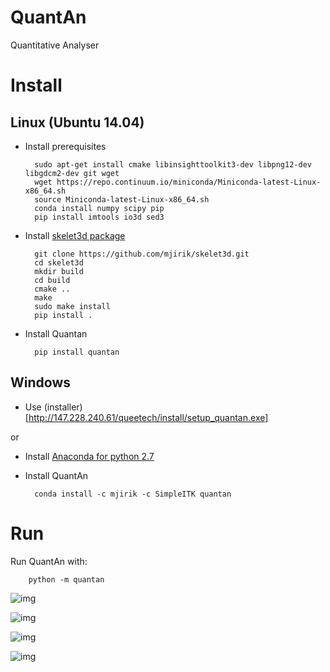 # QuantAn
Quantitative Analyser

# Install

## Linux (Ubuntu 14.04)

* Install prerequisites

        sudo apt-get install cmake libinsighttoolkit3-dev libpng12-dev libgdcm2-dev git wget
        wget https://repo.continuum.io/miniconda/Miniconda-latest-Linux-x86_64.sh
        source Miniconda-latest-Linux-x86_64.sh
        conda install numpy scipy pip 
        pip install imtools io3d sed3
        
* Install [skelet3d package](https://github.com/mjirik/skelet3d)

        git clone https://github.com/mjirik/skelet3d.git
        cd skelet3d
        mkdir build
        cd build 
        cmake ..
        make 
        sudo make install
        pip install .

* Install Quantan

        pip install quantan

    
## Windows 
 
* Use (installer)[http://147.228.240.61/queetech/install/setup_quantan.exe] 

or

* Install [Anaconda for python 2.7](https://www.continuum.io/downloads) 
* Install QuantAn

        conda install -c mjirik -c SimpleITK quantan
        

        

# Run 

Run QuantAn with:

        python -m quantan

![img](http://147.228.240.61/queetech/www/quanta01.png)

![img](http://147.228.240.61/queetech/www/quanta03.png)

![img](http://147.228.240.61/queetech/www/quanta07.png)

![img](http://147.228.240.61/queetech/www/quanta08.png)
